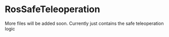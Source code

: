 # RosSafeTeleoperation

More files will be added soon. Currently just contains the safe teleoperation logic

